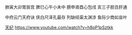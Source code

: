 肺寅大卯胃辰宫
脾巳心午小未中
膀申肾酉心包戌
亥三子胆丑肝通

中府云门天府诀
侠白尺泽孔最存
列缺经渠太渊涉
鱼际少商如韭叶


[天纪](https://www.bilibili.com/video/BV18G4y1b7dc/?spm_id_from=333.999.0.0&vd_source=b92112731015c20054034d26c9ad8a67)
https://www.youtube.com/watch?v=h8pP1pSztkk